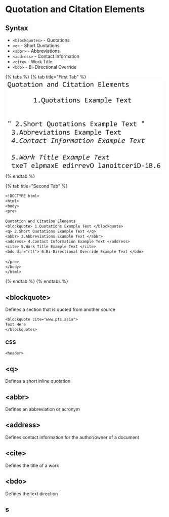# Quotation and Citation Elements

## Syntax

* `<blockquotes>` - Quotations
* `<q>` - Short Quotations
* `<abbr>` - Abbreviations
* `<address>` - Contact Information
* `<cite>` - Work Title
* `<bdo>` - Bi-Directional Override

{% tabs %}
{% tab title="First Tab" %}
![](../../../.gitbook/assets/image%20%282%29.png)
{% endtab %}

{% tab title="Second Tab" %}
```markup
<!DOCTYPE html>
<html>
<body>
<pre>

Quotation and Citation Elements
<blockquote> 1.Quotations Example Text </blockquote>
<q> 2.Short Quotations Example Text </q>
<abbr> 3.Abbreviations Example Text </abbr>
<address> 4.Contact Information Example Text </address>
<cite> 5.Work Title Example Text </cite>
<bdo dir="rtl"> 6.Bi-Directional Override Example Text </bdo>

</pre>
</body>
</html>
```
{% endtab %}
{% endtabs %}

## &lt;blockquote&gt;

Defines a section that is quoted from another source

```markup
<blockquote cite="www.pts.asia">
Text Here
</blockquotes>
```

### CSS

```markup
<header>
```

## &lt;q&gt;

Defines a short inline quotation

## &lt;abbr&gt;

Defines an abbreviation or acronym

## &lt;address&gt;

Defines contact information for the author/owner of a document

## &lt;cite&gt;

Defines the title of a work

## &lt;bdo&gt;

Defines the text direction



## s





